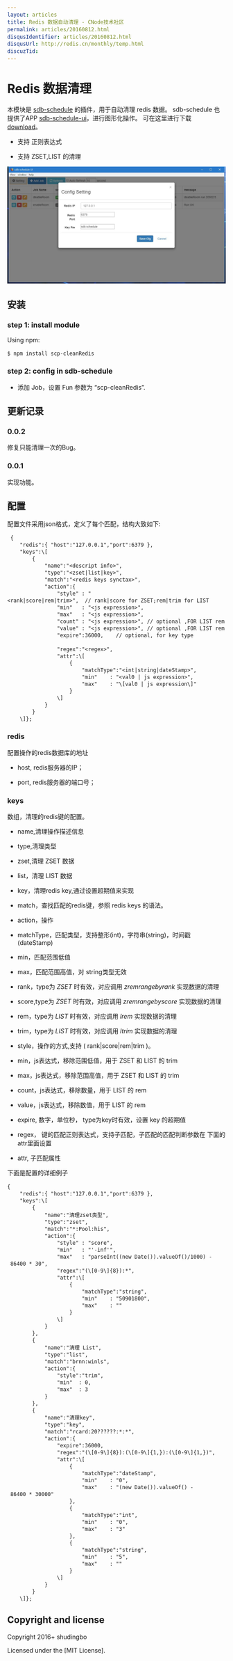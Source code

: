 ```yaml
---
layout: articles
title: Redis 数据自动清理 - CNode技术社区
permalink: articles/20160812.html
disqusIdentifier: articles/20160812.html
disqusUrl: http://redis.cn/monthly/temp.html
discuzTid: 
---
```



Redis 数据清理
==========

本模块是 [sdb-schedule](https://github.com/shudingbo/sdb-schedule) 的插件，用于自动清理 redis 数据。 sdb-schedule 也提供了APP [sdb-schedule-ui](https://github.com/shudingbo/sdb-schedule-ui)，进行图形化操作。 可在这里进行下载 [download](https://github.com/shudingbo/sdb-public/blob/master/sdb-schedule-ui/sdb-schedule-ui.7z)。

*   支持 正则表达式
    
*   支持 ZSET,LIST 的清理
    

![Setting](https://github.com/shudingbo/sdb-public/blob/master/sdb-schedule-ui/setting.jpg "Setting")

安装
--

### step 1: install module

Using npm:

```
$ npm install scp-cleanRedis
```

### step 2: config in sdb-schedule

*   添加 Job，设置 Fun 参数为 “scp-cleanRedis”.
    

更新记录
----

### 0.0.2

修复只能清理一次的Bug。

### 0.0.1

实现功能。

配置
--

配置文件采用json格式，定义了每个匹配，结构大致如下:

```
 {
	"redis":{ "host":"127.0.0.1","port":6379 },
	"keys":\[
		{
			"name":"<descript info>",
			"type":"<zset|list|key>",
			"match":"<redis keys synctax>",
			"action":{
				"style" : "<rank|score|rem|trim>",  // rank|score for ZSET;rem|trim for LIST
				"min"   : "<js expression>",
				"max"   : "<js expression>",
				"count" : "<js expression>", // optional ,FOR LIST rem
				"value" : "<js expression>", // optional ,FOR LIST rem
				"expire":36000,    // optional, for key type

				"regex":"<regex>",
				"attr":\[
					{
						"matchType":"<int|string|dateStamp>",
						"min"    : "<val0 | js expression>",
						"max"    : "\[val0 | js expression\]"
					}
				\]
			}
		}
	\]};
```

### redis

配置操作的redis数据库的地址

*   host, redis服务器的IP；
    
*   port, redis服务器的端口号；
    

### keys

数组，清理的redis键的配置。

*   name,清理操作描述信息
    
*   type,清理类型
    

*   zset,清理 ZSET 数据
    
*   list，清理 LIST 数据
    
*   key，清理redis key,通过设置超期值来实现
    

*   match，查找匹配的redis键，参照 redis keys 的语法。
    
*   action，操作
    

*   matchType，匹配类型，支持整形(int)，字符串(string)，时间戳(dateStamp)
    
*   min，匹配范围低值
    
*   max，匹配范围高值，对 string类型无效
    
*   rank，type为 _ZSET_ 时有效，对应调用 _zremrangebyrank_ 实现数据的清理
    
*   score,type为 _ZSET_ 时有效，对应调用 _zremrangebyscore_ 实现数据的清理
    
*   rem，type为 _LIST_ 时有效，对应调用 _lrem_ 实现数据的清理
    
*   trim，type为 _LIST_ 时有效，对应调用 _ltrim_ 实现数据的清理
    
*   style，操作的方式,支持 ( rank|score|rem|trim )。
    
*   min，js表达式，移除范围低值，用于 ZSET 和 LIST 的 trim
    
*   max，js表达式，移除范围高值，用于 ZSET 和 LIST 的 trim
    
*   count，js表达式，移除数量，用于 LIST 的 rem
    
*   value，js表达式，移除数值，用于 LIST 的 rem
    
*   expire, 数字，单位秒， type为key时有效，设置 key 的超期值
    
*   regex， 键的匹配正则表达式，支持子匹配，子匹配的匹配判断参数在 下面的 attr里面设置
    
*   attr, 子匹配属性
    

下面是配置的详细例子

```
{
	"redis":{ "host":"127.0.0.1","port":6379 },
	"keys":\[
		{
			"name":"清理zset类型",
			"type":"zset",
			"match":"*:Pool:his",
			"action":{
				"style" : "score",
				"min"   : "'-inf'",
				"max"   : "parseInt((new Date()).valueOf()/1000) - 86400 * 30",
				"regex":"(\[0-9\]{8}):*",
				"attr":\[
					{
						"matchType":"string",
						"min"    : "50901800",
						"max"    : ""
					}
				\]
			}
		},
		{
			"name":"清理 List",
			"type":"list",
			"match":"brnn:winls",
			"action":{
				"style":"trim",
				"min"  : 0,
				"max"  : 3
			}
		},
		{
			"name":"清理key",
			"type":"key",
			"match":"rcard:20??????:*:*",
			"action":{
				"expire":36000,
				"regex":"(\[0-9\]{8}):(\[0-9\]{1,}):(\[0-9\]{1,})",
				"attr":\[
					{
						"matchType":"dateStamp",
						"min"    : "0",
						"max"    : "(new Date()).valueOf() - 86400 * 30000"
					},
					{
						"matchType":"int",
						"min"    : "0",
						"max"    : "3"
					},
					{
						"matchType":"string",
						"min"    : "5",
						"max"    : ""
					}
				\]
			}
		}
	\]};
```

Copyright and license
---------------------

Copyright 2016+ shudingbo

Licensed under the \[MIT License\].